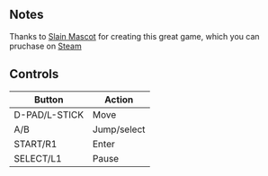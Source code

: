 ## Notes

Thanks to [Slain Mascot](https://store.steampowered.com/curator/45074192-Slain-Mascot) for creating this great game, which you can pruchase on [Steam](store.steampowered.com/app/2553530/Super_Spy_Raccoon)


## Controls

| Button        | Action      |
| ------------- | ----------- |
| D-PAD/L-STICK | Move        |
| A/B           | Jump/select |
| START/R1      | Enter       |
| SELECT/L1     | Pause       |
